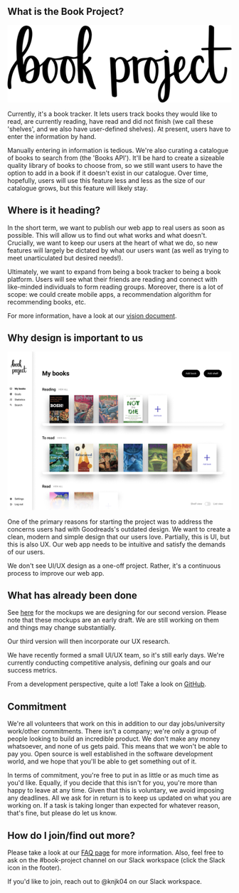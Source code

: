 ## What is the Book Project?

![logo](../images/logo-one-line@5x.png)

Currently, it's a book tracker. It lets users track books they would like to read, are currently 
reading, have read and did not finish (we call these 'shelves', and we also have user-defined shelves). 
At present, users have to enter the information by hand. 

Manually entering in information is tedious. We're also curating a catalogue of books to search from 
(the 'Books API'). It'll be hard to create a sizeable quality library of books to choose from, so we 
still want users to have the option to add in a book if it doesn't exist in our catalogue. Over time, 
hopefully, users will use this feature less and less as the size of our catalogue grows, but this 
feature will likely stay.

## Where is it heading?

In the short term, we want to publish our web app to real users as soon as possible. This will allow 
us to find out what works and what doesn't. Crucially, we want to keep our users at the heart of 
what we do, so new features will largely be dictated by what our users want (as well as trying to 
meet unarticulated but desired needs!).

Ultimately, we want to expand from being a book tracker to being a book platform. Users will see 
what their friends are reading and connect with like-minded individuals to form reading groups. 
Moreover, there is a lot of scope: we could create mobile apps, a recommendation algorithm for 
recommending books, etc.

For more information, have a look at our [vision document](https://github.com/Project-Books/book-project/blob/main/VISION.md).

## Why design is important to us

![home](../images/book-project-home.png)

One of the primary reasons for starting the project was to address the concerns users had with 
Goodreads's outdated design. We want to create a clean, modern and simple design that our users love. 
Partially, this is UI, but this is also UX. Our web app needs to be intuitive and satisfy the 
demands of our users.

We don't see UI/UX design as a one-off project. Rather, it's a continuous process to improve our web app.

## What has already been done

See [here](https://www.figma.com/proto/MWYSlKNoyg3Ja3EAeectcQ/Book-Project-UI-Copy?node-id=1%3A2&scaling=min-zoom) 
for the mockups we are designing for our second version. Please note that these mockups are an early draft. We are 
still working on them and things may change substantially.

Our third version will then incorporate our UX research. 

We have recently formed a small UI/UX team, so it's still early days. We're currently conducting competitive analysis, defining our goals and our success metrics.

From a development perspective, quite a lot! Take a look on [GitHub](https://github.com/Project-Books).

## Commitment

We're all volunteers that work on this in addition to our day jobs/university work/other commitments. 
There isn't a company; we're only a group of people looking to build an incredible product. We don't 
make any money whatsoever, and none of us gets paid. This means that we won't be able to pay you. 
Open source is well established in the software development world, and we hope that you'll be able 
to get something out of it. 

In terms of commitment, you're free to put in as little or as much time as you'd like. Equally, if 
you decide that this isn't for you, you're more than happy to leave at any time. Given that this is 
voluntary, we avoid imposing any deadlines. All we ask for in return is to keep us updated on what 
you are working on. If a task is taking longer than expected for whatever reason, that's fine, but 
please do let us know.

## How do I join/find out more?

Please take a look at our [FAQ page](https://github.com/Project-Books/book-project/wiki/FAQ) for 
more information. Also, feel free to ask on the #book-project channel on our Slack workspace 
(click the Slack icon in the footer).

If you'd like to join, reach out to @knjk04 on our Slack workspace.
